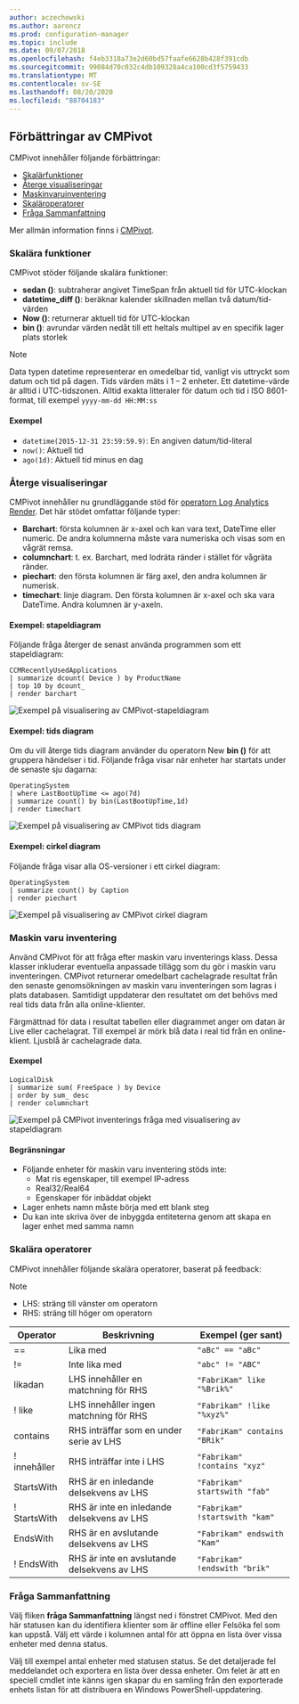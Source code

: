 ```yaml
---
author: aczechowski
ms.author: aaroncz
ms.prod: configuration-manager
ms.topic: include
ms.date: 09/07/2018
ms.openlocfilehash: f4eb3318a73e2d60bd57faafe6628b428f391cdb
ms.sourcegitcommit: 99084d70c032c4db109328a4ca100cd3f5759433
ms.translationtype: MT
ms.contentlocale: sv-SE
ms.lasthandoff: 08/20/2020
ms.locfileid: "88704183"
---
```

## <a name="improvements-to-cmpivot"></a><a name="bkmk_cmpivot"></a> Förbättringar av CMPivot
<!--1359068-->

CMPivot innehåller följande förbättringar:  
- [Skalärfunktioner](#bkmk_cmpivot-functions)  
- [Återge visualiseringar](#bkmk_cmpivot-charts)  
- [Maskinvaruinventering](#bkmk_cmpivot-hinv)  
- [Skaläroperatorer](#bkmk_cmpivot-operators)  
- [Fråga Sammanfattning](#bkmk_cmpivot-summary)  

Mer allmän information finns i [CMPivot](../../servers/manage/cmpivot.md).


### <a name="scalar-functions"></a><a name="bkmk_cmpivot-functions"></a> Skalära funktioner
CMPivot stöder följande skalära funktioner:
- **sedan ()**: subtraherar angivet TimeSpan från aktuell tid för UTC-klockan  
- **datetime_diff ()**: beräknar kalender skillnaden mellan två datum/tid-värden  
- **Now ()**: returnerar aktuell tid för UTC-klockan  
- **bin ()**: avrundar värden nedåt till ett heltals multipel av en specifik lager plats storlek  

> [!Note]  
> Data typen datetime representerar en omedelbar tid, vanligt vis uttryckt som datum och tid på dagen. Tids värden mäts i 1 – 2 enheter. Ett datetime-värde är alltid i UTC-tidszonen. Alltid exakta litteraler för datum och tid i ISO 8601-format, till exempel `yyyy-mm-dd HH:MM:ss`  

#### <a name="examples"></a>Exempel
- `datetime(2015-12-31 23:59:59.9)`: En angiven datum/tid-literal   
- `now()`: Aktuell tid  
- `ago(1d)`: Aktuell tid minus en dag  


### <a name="rendering-visualizations"></a><a name="bkmk_cmpivot-charts"></a> Återge visualiseringar

CMPivot innehåller nu grundläggande stöd för [operatorn Log Analytics Render](/azure/kusto/query/renderoperator). Det här stödet omfattar följande typer:  
- **Barchart**: första kolumnen är x-axel och kan vara text, DateTime eller numeric. De andra kolumnerna måste vara numeriska och visas som en vågrät remsa.  
- **columnchart**: t. ex. Barchart, med lodräta ränder i stället för vågräta ränder.  
- **piechart**: den första kolumnen är färg axel, den andra kolumnen är numerisk.  
- **timechart**: linje diagram. Den första kolumnen är x-axel och ska vara DateTime. Andra kolumnen är y-axeln.  

#### <a name="example-bar-chart"></a>Exempel: stapeldiagram
Följande fråga återger de senast använda programmen som ett stapeldiagram:

``` Kusto
CCMRecentlyUsedApplications
| summarize dcount( Device ) by ProductName
| top 10 by dcount_
| render barchart
```

![Exempel på visualisering av CMPivot-stapeldiagram](../media/1359068-cmpivot-barchart.png)

#### <a name="example-time-chart"></a>Exempel: tids diagram
Om du vill återge tids diagram använder du operatorn New **bin ()** för att gruppera händelser i tid. Följande fråga visar när enheter har startats under de senaste sju dagarna:

``` Kusto
OperatingSystem
| where LastBootUpTime <= ago(7d)
| summarize count() by bin(LastBootUpTime,1d)
| render timechart
```

![Exempel på visualisering av CMPivot tids diagram](../media/1359068-cmpivot-timechart.png)

#### <a name="example-pie-chart"></a>Exempel: cirkel diagram
Följande fråga visar alla OS-versioner i ett cirkel diagram:

``` Kusto
OperatingSystem
| summarize count() by Caption
| render piechart
```

![Exempel på visualisering av CMPivot cirkel diagram](../media/1359068-cmpivot-piechart.png)


### <a name="hardware-inventory"></a><a name="bkmk_cmpivot-hinv"></a> Maskin varu inventering
Använd CMPivot för att fråga efter maskin varu inventerings klass. Dessa klasser inkluderar eventuella anpassade tillägg som du gör i maskin varu inventeringen. CMPivot returnerar omedelbart cachelagrade resultat från den senaste genomsökningen av maskin varu inventeringen som lagras i plats databasen. Samtidigt uppdaterar den resultatet om det behövs med real tids data från alla online-klienter.

Färgmättnad för data i resultat tabellen eller diagrammet anger om datan är Live eller cachelagrat. Till exempel är mörk blå data i real tid från en online-klient. Ljusblå är cachelagrade data.

#### <a name="example"></a>Exempel

``` Kusto
LogicalDisk
| summarize sum( FreeSpace ) by Device
| order by sum_ desc
| render columnchart
```

![Exempel på CMPivot inventerings fråga med visualisering av stapeldiagram](../media/1359068-cmpivot-inventory.png)

#### <a name="limitations"></a>Begränsningar
- Följande enheter för maskin varu inventering stöds inte:  
    - Mat ris egenskaper, till exempel IP-adress  
    - Real32/Real64 <!--example?-->  
    - Egenskaper för inbäddat objekt <!--example?-->  
- Lager enhets namn måste börja med ett blank steg
- Du kan inte skriva över de inbyggda entiteterna genom att skapa en lager enhet med samma namn  


### <a name="scalar-operators"></a><a name="bkmk_cmpivot-operators"></a> Skalära operatorer
CMPivot innehåller följande skalära operatorer, baserat på feedback:  

> [!Note]  
> - LHS: sträng till vänster om operatorn  
> - RHS: sträng till höger om operatorn  


|Operator|Beskrivning|Exempel (ger sant)|
|--------|-----------|---------------------|
|==|Lika med|`"aBc" == "aBc"`|
|!=|Inte lika med|`"abc" != "ABC"`|
|likadan|LHS innehåller en matchning för RHS|`"FabriKam" like "%Brik%"`|
|! like|LHS innehåller ingen matchning för RHS|`"Fabrikam" !like "%xyz%"`|
|contains|RHS inträffar som en under serie av LHS|`"FabriKam" contains "BRik"`|
|! innehåller|RHS inträffar inte i LHS|`"Fabrikam" !contains "xyz"`|
|StartsWith|RHS är en inledande delsekvens av LHS|`"Fabrikam" startswith "fab"`|
|! StartsWith|RHS är inte en inledande delsekvens av LHS|`"Fabrikam" !startswith "kam"`|
|EndsWith|RHS är en avslutande delsekvens av LHS|`"Fabrikam" endswith "Kam"`|
|! EndsWith|RHS är inte en avslutande delsekvens av LHS|`"Fabrikam" !endswith "brik"`|


### <a name="query-summary"></a><a name="bkmk_cmpivot-summary"></a> Fråga Sammanfattning
Välj fliken **fråga Sammanfattning** längst ned i fönstret CMPivot. Med den här statusen kan du identifiera klienter som är offline eller Felsöka fel som kan uppstå. Välj ett värde i kolumnen antal för att öppna en lista över vissa enheter med denna status. 

Välj till exempel antal enheter med statusen status. Se det detaljerade fel meddelandet och exportera en lista över dessa enheter. Om felet är att en speciell cmdlet inte känns igen skapar du en samling från den exporterade enhets listan för att distribuera en Windows PowerShell-uppdatering.